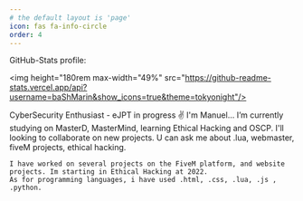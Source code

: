 ```yaml
---
# the default layout is 'page'
icon: fas fa-info-circle
order: 4
---
```


GitHub-Stats profile:

<span uk-icon="icon: link"> <img height="180rem max-width="49%" src="https://github-readme-stats.vercel.app/api?username=baShMarin&show_icons=true&theme=tokyonight"/>

CyberSecurity Enthusiast - eJPT in progress
✌️ I'm Manuel... I’m currently studying on MasterD, MasterMind, learning Ethical Hacking and OSCP. I'll looking to collaborate on new projects.
    U can ask me about .lua, webmaster, fiveM projects, ethical hacking.

    I have worked on several projects on the FiveM platform, and website projects. Im starting in Ethical Hacking at 2022.
    As for programming languages, i have used .html, .css, .lua, .js , .python.


